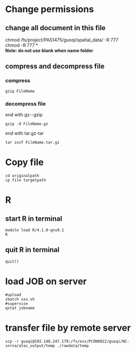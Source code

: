 # Change permissions
## change all document in this file
chmod /fs/project/PAS1475/guoqi/spatial_data/ -R 777  
chmod -R 777 *  
**Note: do not use blank when name folder**  

## compress and decompress file 
### compress
```{r}
gzip FileName
```

### decompress file
end with gz--gzip
```{r}
gzip -d FileName.gz
```
end with tar.gz-tar
```{r}
tar zxvf FileName.tar.gz
```
# Copy file
```{r}
cd originalpath
cp file targetpath
```

# R  
## start R in terminal
```{r}
module load R/4.1.0-gnu9.1
R
```
## quit R in terminal
```{r}
quit()
```
# load JOB on server
```{linux}
#upload
sbatch xxx.sh
#supervise
qstat jobname
```
# transfer file by remote server
```{r}
scp -r guoqi@192.148.247.179:/fs/ess/PCON0022/guoqi/NC-snrna/atac_output/temp ./rawdata/temp
```
